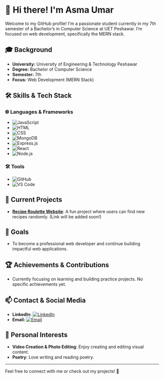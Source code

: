 # 👋 Hi there! I'm Asma Umar

Welcome to my GitHub profile! I'm a passionate student currently in my 7th semester of a Bachelor’s in Computer Science at UET Peshawar. I’m focused on web development, specifically the MERN stack.

## 🎓 Background
- **University:** University of Engineering & Technology Peshawar
- **Degree:** Bachelor of Computer Science
- **Semester:** 7th
- **Focus:** Web Development (MERN Stack)

## 🛠️ Skills & Tech Stack

### 🌐 Languages & Frameworks
- ![JavaScript](https://img.shields.io/badge/JavaScript-F7DF1C?style=flat-square&logo=javascript&logoColor=black)
- ![HTML](https://img.shields.io/badge/HTML-E34F26?style=flat-square&logo=html5&logoColor=white)
- ![CSS](https://img.shields.io/badge/CSS-1572B6?style=flat-square&logo=css3&logoColor=white)
- ![MongoDB](https://img.shields.io/badge/MongoDB-47A248?style=flat-square&logo=mongodb&logoColor=white)
- ![Express.js](https://img.shields.io/badge/Express.js-000000?style=flat-square&logo=express&logoColor=white)
- ![React](https://img.shields.io/badge/React-61DAFB?style=flat-square&logo=react&logoColor=black)
- ![Node.js](https://img.shields.io/badge/Node.js-339933?style=flat-square&logo=node.js&logoColor=white)

### 🛠️ Tools
- ![GitHub](https://img.shields.io/badge/GitHub-181717?style=flat-square&logo=github&logoColor=white)
- ![VS Code](https://img.shields.io/badge/VS%20Code-007ACC?style=flat-square&logo=visual-studio-code&logoColor=white)

## 🌟 Current Projects
- **[Recipe Roulette Website](https://github.com/abdurrehman022/PakistaniRecipeRoulette)**: A fun project where users can find new recipes randomly. (Link will be added soon!)

## 🎯 Goals
- To become a professional web developer and continue building impactful web applications.

## 🏆 Achievements & Contributions
- Currently focusing on learning and building practice projects. No specific achievements yet.

## 📫 Contact & Social Media
- **LinkedIn:** [![LinkedIn](https://img.shields.io/badge/LinkedIn-0077B5?style=flat-square&logo=linkedin&logoColor=white)](https://www.linkedin.com/in/asmaumar2004)
- **Email:** [![Email](https://img.shields.io/badge/Email-D14836?style=flat-square&logo=gmail&logoColor=white)](mailto:asmaumar2004@gmail.com)

## 🎨 Personal Interests
- **Video Creation & Photo Editing**: Enjoy creating and editing visual content.
- **Poetry**: Love writing and reading poetry.

---

Feel free to connect with me or check out my projects! 🚀
